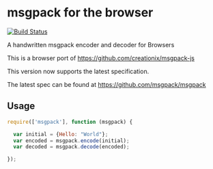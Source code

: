 # msgpack for the browser

[![Build Status](https://secure.travis-ci.org/creationix/msgpack-js-browser.png)](http://travis-ci.org/creationix/msgpack-js-browser)

A handwritten msgpack encoder and decoder for Browsers

This is a browser port of https://github.com/creationix/msgpack-js

This version now supports the latest specification.

The latest spec can be found at <https://github.com/msgpack/msgpack>

## Usage

``` javascript
require(['msgpack'], function (msgpack) {

  var initial = {Hello: "World"};
  var encoded = msgpack.encode(initial);
  var decoded = msgpack.decode(encoded);

});
```

